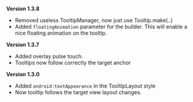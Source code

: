 
**Version 1.3.8**

* Removed useless TooltipManager, now just use Tooltip.make(..)
* Added `floatingAnimation` parameter for the builder. This will enable a nice floating animation on the tooltip.

**Version 1.3.7**

* Added overlay pulse touch.
* Tooltips now follow correctly the target anchor

**Version 1.3.0**

* Added `android:textAppearance` in the TooltipLayout style
* Now tooltip follows the target view layout changes.
